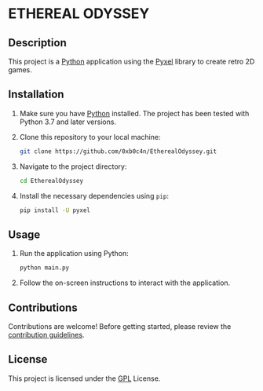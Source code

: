 # ETHEREAL ODYSSEY

## Description

This project is a [Python](https://www.python.org/) application using the [Pyxel](https://github.com/kitao/pyxel) library to create retro 2D games.

## Installation

1. Make sure you have [Python](https://www.python.org/) installed. The project has been tested with Python 3.7 and later versions.
2. Clone this repository to your local machine:

    ```bash
    git clone https://github.com/0xb0c4n/EtherealOdyssey.git
    ```

3. Navigate to the project directory:

    ```bash
    cd EtherealOdyssey
    ```

4. Install the necessary dependencies using `pip`:

    ```bash
    pip install -U pyxel
    ```

## Usage

1. Run the application using Python:

    ```bash
    python main.py
    ```

2. Follow the on-screen instructions to interact with the application.

## Contributions

Contributions are welcome! Before getting started, please review the [contribution guidelines](CONTRIBUTING.md).

## License

This project is licensed under the [GPL](LICENSE) License.

